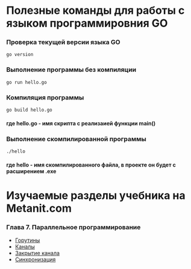 # Полезные команды для работы с языком программировния GO

### Проверка текущей версии языка GO
```
go version
```

### Выполнение программы без компиляции
```
go run hello.go
```
### Компиляция программы
```
go build hello.go
```
#### где hello.go - имя скрипта с реализаией функции main()

### Выполнение скомпилированной программы
```
./hello
```
#### где hello - имя скомпилированного файла, в проекте он будет с расширением .exe



# Изучаемые разделы учебника на Metanit.com

### Глава 7. Параллельное программирование 
* [Горутины](https://metanit.com/go/tutorial/7.1.php)
* [Каналы](https://metanit.com/go/tutorial/7.2.php)
* [Закрытие канала](https://metanit.com/go/tutorial/7.3.php)
* [Синхронизация](https://metanit.com/go/tutorial/7.4.php)

